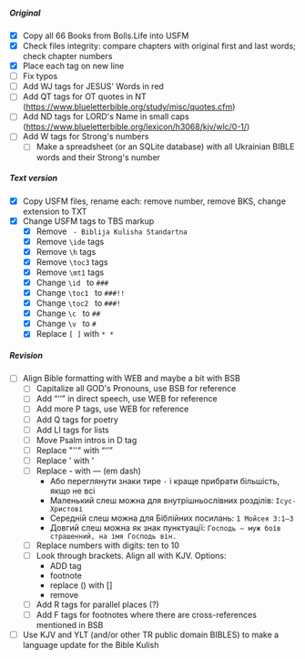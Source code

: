 ##### Original

- [x] Copy all 66 Books from Bolls.Life into USFM
- [x] Check files integrity: compare chapters with original first and last words; check chapter numbers
- [x] Place each tag on new line
- [ ] Fix typos
- [ ] Add WJ tags for JESUS' Words in red
- [ ] Add QT tags for OT quotes in NT (https://www.blueletterbible.org/study/misc/quotes.cfm)
- [ ] Add ND tags for LORD's Name in small caps (https://www.blueletterbible.org/lexicon/h3068/kjv/wlc/0-1/)
- [ ] Add W tags for Strong's numbers
  - [ ] Make a spreadsheet (or an SQLite database) with all Ukrainian BIBLE words and their Strong's number

##### Text version

- [x] Copy USFM files, rename each: remove number, remove BKS, change extension to TXT 
- [x] Change USFM tags to TBS markup 
  - [x] Remove ` - Biblija Kulisha Standartna`
  - [x] Remove `\ide` tags 
  - [x] Remove `\h` tags 
  - [x] Remove `\toc3` tags 
  - [x] Remove `\mt1` tags 
  - [x] Change `\id ` to `###`
  - [x] Change `\toc1 ` to `###!!`
  - [x] Change `\toc2 ` to `###!`
  - [x] Change `\c ` to `##`
  - [x] Change `\v ` to `#`
  - [x] Replace `[ ]` with `* *`

##### Revision

- [ ] Align Bible formatting with WEB and maybe a bit with BSB
  - [ ] Capitalize all GOD's Pronouns, use BSB for reference 
  - [ ] Add “‘’” in direct speech, use WEB for reference 
  - [ ] Add more P tags, use WEB for reference
  - [ ] Add Q tags for poetry
  - [ ] Add LI tags for lists
  - [ ] Move Psalm intros in D tag
  - [ ] Replace "''" with “‘’”
  - [ ] Replace ' with ʼ
  - [ ] Replace - with — (em dash)
    - Або переглянути знаки тире `-` і краще прибрати більшість, якщо не всі
    - Маленький слеш можна для внутрішньослівних розділів: `Ісус-Христові`
    - Середній слеш можна для Біблійних посилань: `1 Мойсея 3:1–3`
    - Довгий слеш можна як знак пунктуації: `Господь — муж боїв страшенний, на імя Господь він.`
  - [ ] Replace numbers with digits: ten to 10
  - [ ] Look through brackets. Align all with KJV. Options:
    - ADD tag
    - footnote
    - replace () with []
    - remove
  - [ ] Add R tags for parallel places (?)
  - [ ] Add F tags for footnotes where there are cross-references mentioned in BSB 
- [ ] Use KJV and YLT (and/or other TR public domain BIBLES) to make a language update for the Bible Kulish